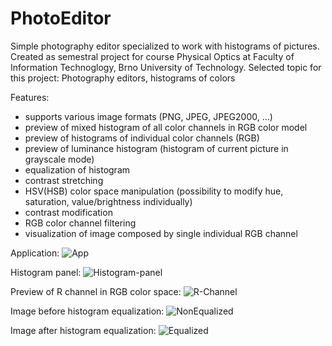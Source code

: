 # PhotoEditor
Simple photography editor specialized to work with histograms of pictures. Created as semestral project for course Physical Optics at Faculty of Information Technoglogy, Brno University of Technology. Selected topic for this project: Photography editors, histograms of colors

Features:
  - supports various image formats (PNG, JPEG, JPEG2000, ...)
  - preview of mixed histogram of all color channels in RGB color model
  - preview of histograms of individual color channels (RGB)
  - preview of luminance histogram (histogram of current picture in grayscale mode)
  - equalization of histogram
  - contrast stretching
  - HSV(HSB) color space manipulation (possibility to modify hue, saturation, value/brightness individually)
  - contrast modification
  - RGB color channel filtering
  - visualization of image composed by single individual RGB channel
  
Application:
![App](http://i.imgur.com/FHlY2Ul.jpg)

Histogram panel:
![Histogram-panel](http://i.imgur.com/NAO0IzL.png)

Preview of R channel in RGB color space:
![R-Channel](http://i.imgur.com/fHy2EvJ.png)

Image before histogram equalization:
![NonEqualized](http://i.imgur.com/XOOMH2U.jpg)

Image after histogram equalization:
![Equalized](http://i.imgur.com/ZKhLO5Z.jpg)
